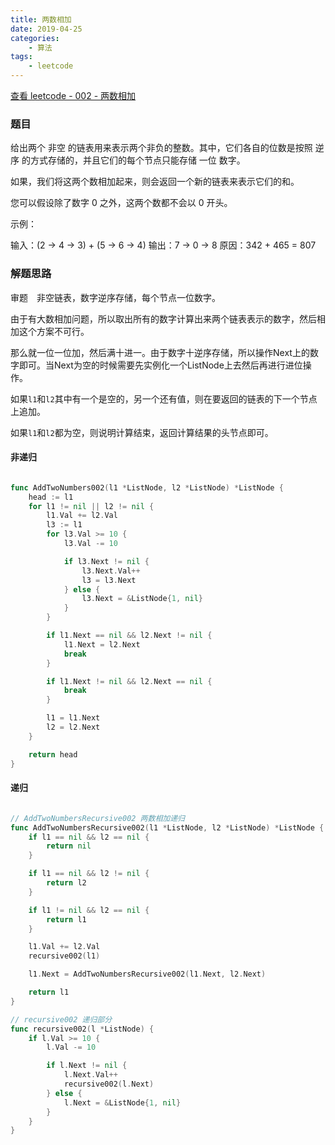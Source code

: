 ```yaml
---
title: 两数相加
date: 2019-04-25
categories:
    - 算法
tags:
    - leetcode
---
```


[查看 leetcode - 002 - 两数相加](https://leetcode.com/problems/add-two-numbers/ "leetcode - 002 - 两数相加")

### 题目

给出两个 非空 的链表用来表示两个非负的整数。其中，它们各自的位数是按照 逆序 的方式存储的，并且它们的每个节点只能存储 一位 数字。

如果，我们将这两个数相加起来，则会返回一个新的链表来表示它们的和。

您可以假设除了数字 0 之外，这两个数都不会以 0 开头。

示例：

输入：(2 -> 4 -> 3) + (5 -> 6 -> 4)
输出：7 -> 0 -> 8
原因：342 + 465 = 807

<!-- more -->

### 解题思路

审题　非空链表，数字逆序存储，每个节点一位数字。

由于有大数相加问题，所以取出所有的数字计算出来两个链表表示的数字，然后相加这个方案不可行。

那么就一位一位加，然后满十进一。由于数字十逆序存储，所以操作Next上的数字即可。当Next为空的时候需要先实例化一个ListNode上去然后再进行进位操作。

如果`l1`和`l2`其中有一个是空的，另一个还有值，则在要返回的链表的下一个节点上追加。

如果`l1`和`l2`都为空，则说明计算结束，返回计算结果的头节点即可。

#### 非递归

``` go

func AddTwoNumbers002(l1 *ListNode, l2 *ListNode) *ListNode {
    head := l1
    for l1 != nil || l2 != nil {
        l1.Val += l2.Val
        l3 := l1
        for l3.Val >= 10 {
            l3.Val -= 10

            if l3.Next != nil {
                l3.Next.Val++
                l3 = l3.Next
            } else {
                l3.Next = &ListNode{1, nil}
            }
        }

        if l1.Next == nil && l2.Next != nil {
            l1.Next = l2.Next
            break
        }

        if l1.Next != nil && l2.Next == nil {
            break
        }

        l1 = l1.Next
        l2 = l2.Next
    }

    return head
}

```

#### 递归

``` go

// AddTwoNumbersRecursive002 两数相加递归
func AddTwoNumbersRecursive002(l1 *ListNode, l2 *ListNode) *ListNode {
    if l1 == nil && l2 == nil {
        return nil
    }

    if l1 == nil && l2 != nil {
        return l2
    }

    if l1 != nil && l2 == nil {
        return l1
    }

    l1.Val += l2.Val
    recursive002(l1)

    l1.Next = AddTwoNumbersRecursive002(l1.Next, l2.Next)

    return l1
}

// recursive002 递归部分
func recursive002(l *ListNode) {
    if l.Val >= 10 {
        l.Val -= 10

        if l.Next != nil {
            l.Next.Val++
            recursive002(l.Next)
        } else {
            l.Next = &ListNode{1, nil}
        }
    }
}

```

